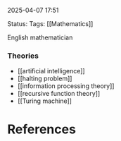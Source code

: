 2025-04-07 17:51

Status:
Tags: [[Mathematics]]

English mathematician
### Theories
- [[artificial intelligence]]
- [[halting problem]]
- [[information processing theory]]
- [[recursive function theory]]
- [[Turing machine]]
# References
